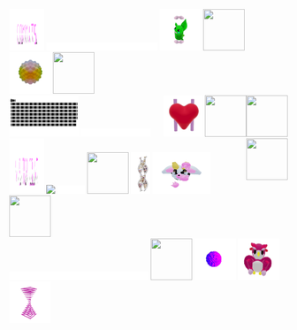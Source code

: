 
<div>
    <div display="inline-block">
        <img src="./assets/commits.svg"    width="12.5%"  height="75px"/>
        <img src="./assets/spacer.png"     width="40%"  height="15px"/>
        <img src="./assets/grimLeaper.gif" width="75px"   height="75px"/>
        <img src="./assets/rattata.gif"    width="75px"   height="75px"/>
        <img src="./assets/poke.gif"       width="75px"   height="75px"/>
        <img src="./assets/butterfree.gif" width="75px"   height="75px"/>
    </div>
    <div display ="inline-block">
        <img src= "./assets/contributions.svg" width="25%" height="75px" />
        <img src="./assets/spacer.png"      width="25%" height="15px"/>
        <img align="right" src="./assets/purugly.gif"     width="75px"  height="75px"/>
        <img align="right" src="./assets/fidgetToy.gif"   width="75px"  height="75px"/>
        <img align="right" src="./assets/heart.gif"       width="75px"  height="75px"/>
        <img align="right" src="./assets/mandelbrot.gif"  width="75px"  height="75px"/>
    </div>
    <div display="inline-block">
        <img src="./assets/visitorCount.svg" width="12.5%" height="100px"/> 
        <img src="https://profile-counter.glitch.me/mollybeach/count.svg" width="27.5%"/>
        <img src="./assets/spacer.png"       width="10%"  height="15px"/>
        <img src="./assets/flowerGarden.gif" width="75px"   height="75px"/>
        <img src="./assets/gene.gif"        width="35px"    height="75px"/>
        <img src="./assets/milkers.gif"     width="105px"   height="75px"/>
        <img src="./assets/growlithe.gif"   width="75px"    height="75px"/>
    </div>
        <div display="inline-block">
        <img src="./assets/spacer.png"      width="50%"  height="15px"/>
        <img src="./assets/horseSea.gif"    width="75px"   height="75px"/>
        <img src="./assets/virus.gif"       width="75px"   height="75px"/>
        <img src="./assets/owl.gif"         width="75px"   height="75px"/>
        <img src="./assets/zap.gif"         width="75px"   height="75px"/>
    </div>
</div>
